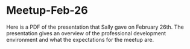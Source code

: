 # Meetup-Feb-26
Here is a PDF of the presentation that Sally gave on February 26th. The presentation gives an overview of the professional development environment and what the expectations for the meetup are.
